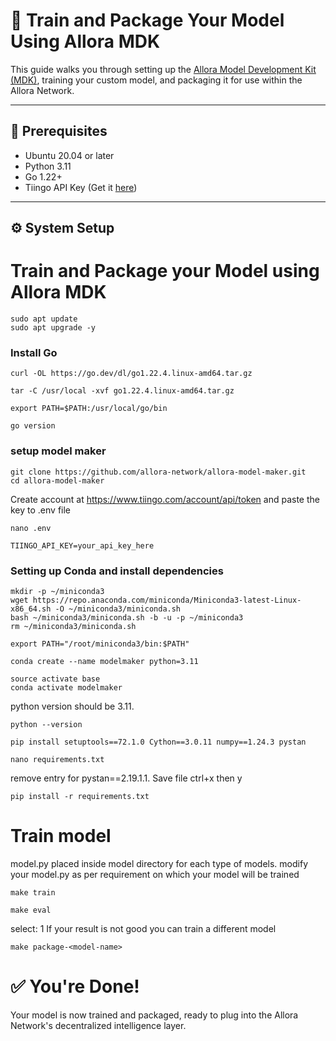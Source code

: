 # 🧠 Train and Package Your Model Using Allora MDK

This guide walks you through setting up the [Allora Model Development Kit (MDK)](https://github.com/allora-network/allora-model-maker), training your custom model, and packaging it for use within the Allora Network.

---

## 🔧 Prerequisites

- Ubuntu 20.04 or later
- Python 3.11
- Go 1.22+
- Tiingo API Key (Get it [here](https://www.tiingo.com/account/api/token))

---

## ⚙️ System Setup


# Train and Package your Model using Allora MDK

```
sudo apt update
sudo apt upgrade -y
```

### Install Go

```
curl -OL https://go.dev/dl/go1.22.4.linux-amd64.tar.gz
```
```
tar -C /usr/local -xvf go1.22.4.linux-amd64.tar.gz
```
```
export PATH=$PATH:/usr/local/go/bin
```
```
go version
```

### setup model maker

```
git clone https://github.com/allora-network/allora-model-maker.git
cd allora-model-maker
```
Create account at https://www.tiingo.com/account/api/token and paste the key to .env file
```
nano .env
```
```
TIINGO_API_KEY=your_api_key_here
```

### Setting up Conda and install dependencies

```
mkdir -p ~/miniconda3
wget https://repo.anaconda.com/miniconda/Miniconda3-latest-Linux-x86_64.sh -O ~/miniconda3/miniconda.sh
bash ~/miniconda3/miniconda.sh -b -u -p ~/miniconda3
rm ~/miniconda3/miniconda.sh
```
```
export PATH="/root/miniconda3/bin:$PATH"
```
```
conda create --name modelmaker python=3.11
```
```
source activate base
conda activate modelmaker
```
python version should be 3.11.
```
python --version
```
```
pip install setuptools==72.1.0 Cython==3.0.11 numpy==1.24.3 pystan
```
```
nano requirements.txt
```
remove entry for pystan==2.19.1.1. Save file ctrl+x then y
```
pip install -r requirements.txt
```

# Train model

model.py placed inside model directory for each type of models. modify your model.py as per requirement on which your model will be trained


```
make train
```


```
make eval
```
select: 1
If your result is not good you can train a different model
```
make package-<model-name>
```
# ✅ You're Done!
Your model is now trained and packaged, ready to plug into the Allora Network's decentralized intelligence layer.
